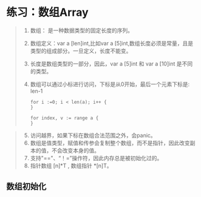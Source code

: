 # 练习：数组Array



> 1. 数组： 是一种数据类型的固定长度的序列。
>
> 2. 数组定义：var a  [len]int,比如var a [5]int,数组长度必须是常量，且是类型的组成部分。一旦定义，长度不能变。
>
> 3. 长度是数组类型的一部分，因此，var a [5]int 和 var a [10]int 是不同的类型。
>
> 4. 数组可以通过小标进行访问，下标是从0开始，最后一个元素下标是: len-1
>
>    ```
>    for i :=0; i < len(a); i++ {
>    } 
>    
>    for index, v := range a {
>    }
>    ```

> 5. 访问越界，如果下标在数组合法范围之外，会panic。
> 6. 数组是值类型，赋值和传参会复制整个数组，而不是指针，因此改变副本的值，不会改变本身的值。
> 7. 支持"=="、“！=”操作符，因此内存总是被初始化过的。
> 8. 指针数组 [n]*T , 数组指针 *[n]T。



## 数组初始化


